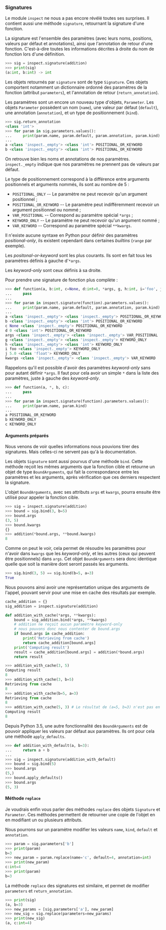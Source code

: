 ### Signatures

Le module `inspect` ne nous a pas encore révélé toutes ses surprises.
Il contient aussi une méthode `signature`, retournant la signature d'une fonction.

La signature est l'ensemble des paramètres (avec leurs noms, positions, valeurs par défaut et annotations), ainsi que l'annotation de retour d'une fonction.
C'est-à-dire toutes les informations décrites à droite du nom de fonction lors d'une définition.

```python
>>> sig = inspect.signature(addition)
>>> print(sig)
(a:int, b:int) -> int
```

Les objets retournés par `signature` sont de type `Signature`.
Ces objets comportent notamment un dictionnaire ordonné des paramètres de la fonction (attribut `parameters`), et l'annotation de retour (`return_annotation`).

Les paramètres sont un encore un nouveau type d'objets, `Parameter`.
Les objets `Parameter` possèdent un nom (`name`), une valeur par défaut (`default`), une annotation (`annotation`), et un type de positionnement (`kind`).

```python
>>> sig.return_annotation
<class 'int'>
>>> for param in sig.parameters.values():
...     print(param.name, param.default, param.annotation, param.kind)
...
a <class 'inspect._empty'> <class 'int'> POSITIONAL_OR_KEYWORD
b <class 'inspect._empty'> <class 'int'> POSITIONAL_OR_KEYWORD
```

On retrouve bien les noms et annotations de nos paramètres.
`inspect._empty` indique que nos paramètres ne prennent pas de valeurs par défaut.

Le type de positionnement correspond à la différence entre arguments positionnels et arguments nommés, ils sont au nombre de 5 :

* `POSITIONAL_ONLY` -- Le paramètre ne peut recevoir qu'un argument positionnel ;
* `POSITIONAL_OR_KEYWORD` -- Le paramètre peut indifféremment recevoir un argument positionnel ou nommé ;
* `VAR_POSITIONAL` -- Correspond au paramètre spécial `*args` ;
* `KEYWORD_ONLY` -- Le paramètre ne peut recevoir qu'un argument nommé ;
* `VAR_KEYWORD` -- Correspond au paramètre spécial `**kwargs`.

Il n'existe aucune syntaxe en Python pour définir des paramètres *positional-only*, ils existent cependant dans certaines *builtins* (`range` par exemple).

Les *positonal-or-keyword* sont les plus courants. Ils sont en fait tous les paramètres définis à gauche d'`*args`.

Les *keyword-only* sont ceux définis à sa droite.

Pour prendre une signature de fonction plus complète :

```python
>>> def function(a, b:int, c=None, d:int=0, *args, g, h:int, i='foo', j:float=5.0, **kwargs):
...     pass
...
>>> for param in inspect.signature(function).parameters.values():
...     print(param.name, param.default, param.annotation, param.kind)
...
a <class 'inspect._empty'> <class 'inspect._empty'> POSITIONAL_OR_KEYWORD
b <class 'inspect._empty'> <class 'int'> POSITIONAL_OR_KEYWORD
c None <class 'inspect._empty'> POSITIONAL_OR_KEYWORD
d 0 <class 'int'> POSITIONAL_OR_KEYWORD
args <class 'inspect._empty'> <class 'inspect._empty'> VAR_POSITIONAL
g <class 'inspect._empty'> <class 'inspect._empty'> KEYWORD_ONLY
h <class 'inspect._empty'> <class 'int'> KEYWORD_ONLY
i foo <class 'inspect._empty'> KEYWORD_ONLY
j 5.0 <class 'float'> KEYWORD_ONLY
kwargs <class 'inspect._empty'> <class 'inspect._empty'> VAR_KEYWORD
```

Rappelons qu'il est possible d'avoir des paramètres *keyword-only* sans pour autant définir `*args`.
Il faut pour cela avoir un simple `*` dans la liste des paramètres, juste à gauche des *keyword-only*.

```python
>>> def function(a, *, b, c):
...     pass
...
>>> for param in inspect.signature(function).parameters.values():
...     print(param.name, param.kind)
...
a POSITIONAL_OR_KEYWORD
b KEYWORD_ONLY
c KEYWORD_ONLY
```

#### Arguments préparés

Nous venons de voir quelles informations nous pouvions tirer des signatures.
Mais celles-ci ne servent pas qu'à la documentation.

Les objets `Signature` sont aussi pourvus d'une méthode `bind`.
Cette méthode reçoit les mêmes arguments que la fonction cible et retourne un objet de type `BoundArguments`, qui fait la correspondance entre les paramètres et les arguments, après vérification que ces derniers respectent la signature.

L'objet `BoundArguments`, avec ses attributs `args` et `kwargs`, pourra ensuite être utilisé pour appeler la fonction cible.

```python
>>> sig = inspect.signature(addition)
>>> bound = sig.bind(3, b=5)
>>> bound.args
(3, 5)
>>> bound.kwargs
{}
>>> addition(*bound.args, **bound.kwargs)
8
```

Comme on peut le voir, cela permet de résoudre les paramètres pour n'avoir dans `kwargs` que les *keyword-only*, et les autres (ceux qui peuvent être positionnels) dans `args`.
Cet objet `BoundArguments` sera donc identique quelle que soit la manière dont seront passés les arguments.

```python
>>> sig.bind(3, 5) == sig.bind(b=5, a=3)
True
```

Nous pouvons ainsi avoir une représentation unique des arguments de l'appel, pouvant servir pour une mise en cache des résultats par exemple.

```python
cache_addition = {}
sig_addition = inspect.signature(addition)

def addition_with_cache(*args, **kwargs):
    bound = sig_addition.bind(*args, **kwargs)
    # addition ne reçoit aucun paramètre keyword-only
    # nous pouvons donc nous contenter de bound.args
    if bound.args in cache_addition:
        print('Retrieving from cache')
        return cache_addition[bound.args]
    print('Computing result')
    result = cache_addition[bound.args] = addition(*bound.args)
    return result
```

```python
>>> addition_with_cache(3, 5)
Computing result
8
>>> addition_with_cache(3, b=5)
Retrieving from cache
8
>>> addition_with_cache(b=5, a=3)
Retrieving from cache
8
>>> addition_with_cache(5, 3) # Le résultat de (a=5, b=3) n'est pas en cache
Computing result
8
```

Depuis Python 3.5, une autre fonctionnalité des `BoundArguments` est de pouvoir appliquer les valeurs par défaut aux paramètres.
Ils ont pour cela une méthode `apply_defaults`.

```python
>>> def addition_with_default(a, b=3):
...     return a + b
...
>>> sig = inspect.signature(addition_with_default)
>>> bound = sig.bind(5)
>>> bound.args
(5,)
>>> bound.apply_defaults()
>>> bound.args
(5, 3)
```

#### Méthode `replace`

Je voudrais enfin vous parler des méthodes `replace` des objets `Signature` et `Parameter`.
Ces méthodes permettent de retourner une copie de l'objet en en modifiant un ou plusieurs attributs.

Nous pourrons sur un paramètre modifier les valeurs `name`, `kind`, `default` et `annotation`.

```python
>>> param = sig.parameters['b']
>>> print(param)
b=3
>>> new_param = param.replace(name='c', default=4, annotation=int)
>>> print(new_param)
c:int=4
>>> print(param)
b=3
```

La méthode `replace` des signatures est similaire, et permet de modifier `parameters` et `return_annotation`.

```python
>>> print(sig)
(a, b=3)
>>> new_params = [sig.parameters['a'], new_param]
>>> new_sig = sig.replace(parameters=new_params)
>>> print(new_sig)
(a, c:int=4)
```
